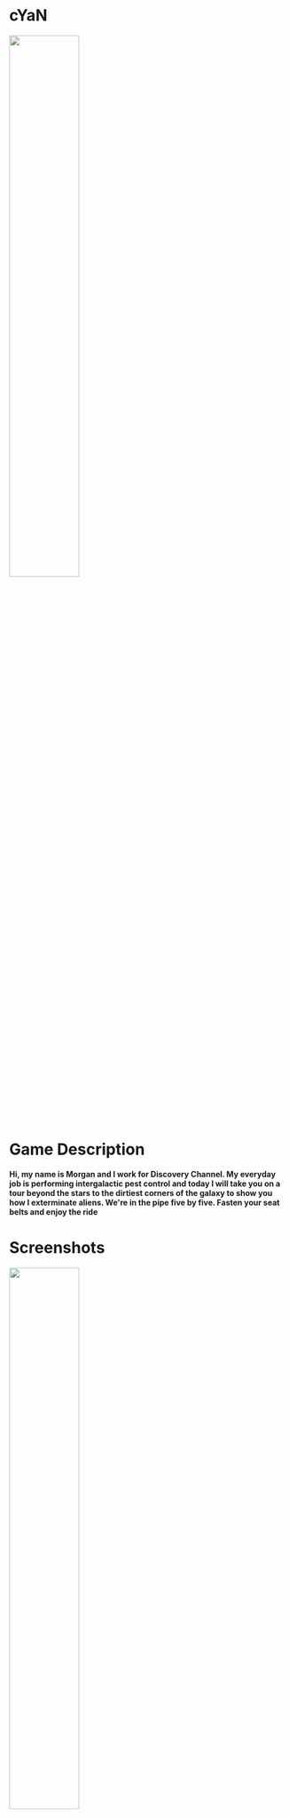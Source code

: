 # cYaN
<img src="https://img.itch.zone/aW1hZ2UvMTMwNzkyMC83ODk2NTI1LnBuZw==/794x1000/gj5UIm.png" width="50%">

# Game Description
**Hi, my name is Morgan and I work for Discovery Channel. My everyday job is performing intergalactic pest control and today I will take you on a tour beyond the stars to the dirtiest corners of the galaxy to show you how I exterminate aliens. We're in the pipe five by five. Fasten your seat belts and enjoy the ride**

# Screenshots
 <img src="https://img.itch.zone/aW1hZ2UvMTMwNzkyMC83ODk2NDA0LnBuZw==/original/gkty0p.png" width="50%">
  
 <img src="https://img.itch.zone/aW1hZ2UvMTMwNzkyMC83ODk2NDA1LnBuZw==/original/Ryuc%2B7.png" width="50%">
 
 <img src="https://img.itch.zone/aW1hZ2UvMTMwNzkyMC83ODk2NDAzLnBuZw==/original/movKHp.png" width="50%">


